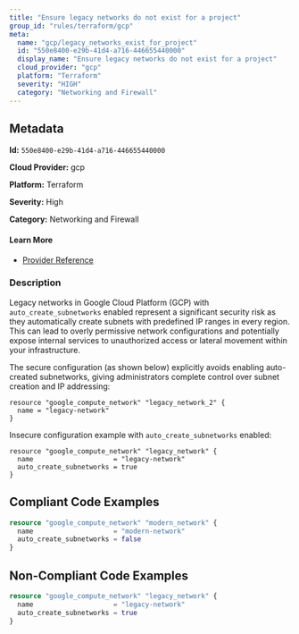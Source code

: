 ```yaml
---
title: "Ensure legacy networks do not exist for a project"
group_id: "rules/terraform/gcp"
meta:
  name: "gcp/legacy_networks_exist_for_project"
  id: "550e8400-e29b-41d4-a716-446655440000"
  display_name: "Ensure legacy networks do not exist for a project"
  cloud_provider: "gcp"
  platform: "Terraform"
  severity: "HIGH"
  category: "Networking and Firewall"
---
```

## Metadata

**Id:** `550e8400-e29b-41d4-a716-446655440000`

**Cloud Provider:** gcp

**Platform:** Terraform

**Severity:** High

**Category:** Networking and Firewall

#### Learn More

 - [Provider Reference](https://cloud.google.com/vpc/docs/legacy)

### Description

 Legacy networks in Google Cloud Platform (GCP) with `auto_create_subnetworks` enabled represent a significant security risk as they automatically create subnets with predefined IP ranges in every region. This can lead to overly permissive network configurations and potentially expose internal services to unauthorized access or lateral movement within your infrastructure.

The secure configuration (as shown below) explicitly avoids enabling auto-created subnetworks, giving administrators complete control over subnet creation and IP addressing:
```hcl
resource "google_compute_network" "legacy_network_2" {
  name = "legacy-network"
}
```

Insecure configuration example with `auto_create_subnetworks` enabled:
```hcl
resource "google_compute_network" "legacy_network" {
  name                    = "legacy-network"
  auto_create_subnetworks = true
}
```


## Compliant Code Examples
```terraform
resource "google_compute_network" "modern_network" {
  name                    = "modern-network"
  auto_create_subnetworks = false
}

```
## Non-Compliant Code Examples
```terraform
resource "google_compute_network" "legacy_network" {
  name                    = "legacy-network"
  auto_create_subnetworks = true
}

```